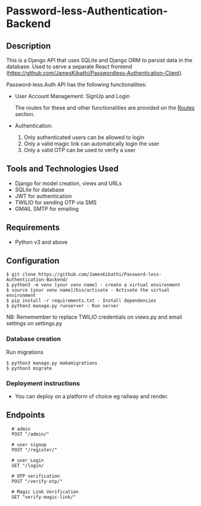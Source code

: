 # Password-less-Authentication-Backend

## Description

This is a Django API that uses SQLite and Django ORM to persist data in the database. Used to serve a separate 
React frontend (https://github.com/JamesKibathi/Passwordless-Authentication-Client).

Password-less.Auth API has the following functionalities:

- User Account Management: SignUp and Login

  The routes for these and other functionalities are provided on the [Routes](#routes) section.

- Authentication:

  1. Only authenticated users can be allowed to login
  2. Only a valid magic link can automatically login the user
  3. Only a valid OTP can be used to verify a user
 

## Tools and Technologies Used

- Django for model creation, views and URLs 
- SQLite for database​
- JWT for authentication
- TWILIO for sending OTP via SMS
- GMAIL SMTP for emailing

## Requirements

- Python v3 and above

## Configuration

```
$ git clone https://github.com/JamesKibathi/Password-less-Authentication-Backend/
$ python3 -m venv [your venv name] - create a virtual environment 
$ source [your venv name]/bin/activate - Activate the virtual environment 
$ pip install -r requirements.txt - Install dependencies 
$ python3 manage.py runserver - Run server

```
NB: Rememember to replace TWILIO credentials on views.py and email settings on settings.py

### Database creation

Run migrations

```
$ python3 manage.py makemigrations
$ python3 migrate

```

### Deployment instructions

- You can deploy on a platform of choice eg railway and render.

## Endpoints

```
  # admin
  POST "/admin/"
  
  # user signup
  POST "/register/"

  # user Login
  GET "/login/

  # OTP verification
  POST "/verify-otp/"

  # Magic Link Verification
  GET "verify-magic-link/"

   


